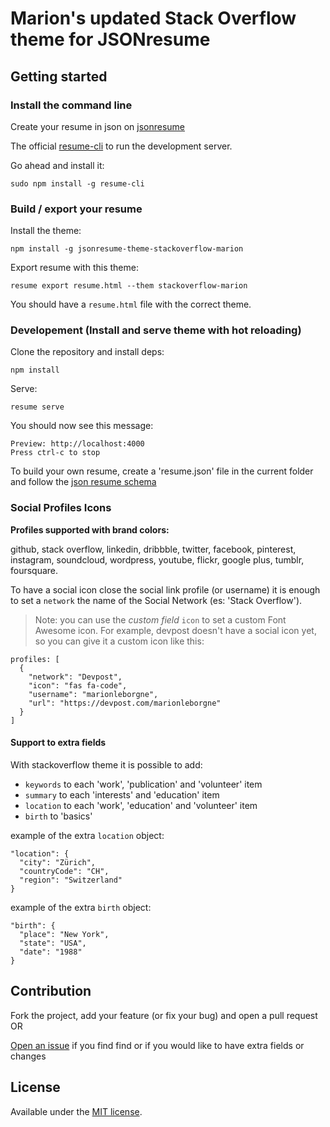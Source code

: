 # Marion's updated Stack Overflow theme for JSONresume

## Getting started

### Install the command line

Create your resume in json on [jsonresume](https://jsonresume.org)

The official [resume-cli](https://github.com/jsonresume/resume-cli) to run the development server.

Go ahead and install it:

```
sudo npm install -g resume-cli
```

### Build / export your resume

Install the theme:
```
npm install -g jsonresume-theme-stackoverflow-marion
```

Export resume with this theme:
```
resume export resume.html --them stackoverflow-marion
```

You should have a `resume.html` file with the correct theme.

### Developement (Install and serve theme with hot reloading)

Clone the repository and install deps:

```
npm install
```

Serve:

```
resume serve
```

You should now see this message:

```
Preview: http://localhost:4000
Press ctrl-c to stop
```

To build your own resume, create a 'resume.json' file in the current folder and follow the [json resume schema](https://jsonresume.org/schema/)

### Social Profiles Icons

**Profiles supported with brand colors:**

github, stack overflow, linkedin, dribbble, twitter, facebook, pinterest, instagram, soundcloud, wordpress, youtube, flickr, google plus, tumblr, foursquare.

To have a social icon close the social link profile (or username) it is enough to set a `network` the name of the Social Network (es: 'Stack Overflow').

> Note: you can use the *custom field* `icon` to set a custom Font Awesome icon. For example, devpost doesn't have a social icon yet, so you can give it a custom icon like this:
```
profiles: [
  {
    "network": "Devpost",
    "icon": "fas fa-code",
    "username": "marionleborgne",
    "url": "https://devpost.com/marionleborgne"
  }
]
```

#### Support to extra fields

With stackoverflow theme it is possible to add:

- `keywords` to each 'work', 'publication' and 'volunteer' item
- `summary` to each 'interests' and 'education' item
- `location` to each 'work', 'education' and 'volunteer' item
- `birth` to 'basics'

example of the extra `location` object: 

```
"location": {
  "city": "Zürich",
  "countryCode": "CH",
  "region": "Switzerland"
} 
```
example of the extra `birth` object:

```
"birth": {
  "place": "New York",
  "state": "USA",
  "date": "1988"
}
```

## Contribution

Fork the project, add your feature (or fix your bug) and open a pull request OR

[Open an issue](https://github.com/francescoes/jsonresume-theme-stackoverflow/issues/new) if you find find or if you would like to have extra fields or changes 

## License

Available under the [MIT license](http://opensource.org/licenses/mit-license.php).
